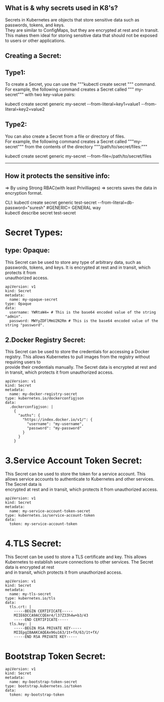 What is & why secrets used in K8's?  
--------------------------
Secrets in Kubernetes are objects that store sensitive data such as passwords, tokens, and keys.   
They are similar to ConfigMaps, but they are encrypted at rest and in transit.   
This makes them ideal for storing sensitive data that should not be exposed to users or other applications.   

Creating a Secret:   
----------------
Type1:  
-----
To create a Secret, you can use the """kubectl create secret """ command.   
For example, the following command creates a Secret called """ my-secret""" with two key-value pairs:  

kubectl create secret generic my-secret --from-literal=key1=value1 --from-literal=key2=value2  
 
Type2:    
------    
You can also create a Secret from a file or directory of files.   
For example, the following command creates a Secret called """my-secret""" from the contents of the directory """/path/to/secret/files:"""  

kubectl create secret generic my-secret --from-file=/path/to/secret/files  

------------------------

How it protects the sensitive info:
---------------------------------
 => By using Strong RBAC(with least Privilliages)
 => secrets saves the data in encryption format. 


CLI:
kubectl create secret generic test-secret --from-literal=db-password="suresh"         #GENERIC= GENERAL way  
kubectl describe secret test-secret  

Secret Types:  
===========
type: Opaque:   
----------
This Secret can be used to store any type of arbitrary data, such as passwords, tokens, and keys. It is encrypted at rest and in transit, which protects it from  
 unauthorized access.  
```
apiVersion: v1
kind: Secret
metadata:
  name: my-opaque-secret
type: Opaque
data:
  username: YWRtaW4= # This is the base64 encoded value of the string "admin".
  password: MWYyZDFlMmU2N2Rm # This is the base64 encoded value of the string "password".
```


2.Docker Registry Secret:  
--------------------
This Secret can be used to store the credentials for accessing a Docker registry. This allows Kubernetes to pull images from the registry without requiring users to  
 provide their credentials manually. The Secret data is encrypted at rest and in transit, which protects it from unauthorized access.  
```
apiVersion: v1
kind: Secret
metadata:
  name: my-docker-registry-secret
type: kubernetes.io/dockerconfigjson
data:
  .dockerconfigjson: |
    {
      "auths": {
        "https://index.docker.io/v1/": {
          "username": "my-username",
          "password": "my-password"
        }
      }
    }
```

3.Service Account Token Secret:
=============================
This Secret can be used to store the token for a service account. This allows service accounts to authenticate to Kubernetes and other services. The Secret data is  
 encrypted at rest and in transit, which protects it from unauthorized access.  

```
apiVersion: v1
kind: Secret
metadata:
  name: my-service-account-token-secret
type: kubernetes.io/service-account-token
data:
  token: my-service-account-token
```

4.TLS Secret:
==============
This Secret can be used to store a TLS certificate and key. This allows Kubernetes to establish secure connections to other services. The Secret data is encrypted at rest  
 and in transit, which protects it from unauthorized access.  
```
apiVersion: v1
kind: Secret
metadata:
  name: my-tls-secret
type: kubernetes.io/tls
data:
  tls.crt: |
    -----BEGIN CERTIFICATE-----
    MIIE6DCCA9ACCQEmr4/l37Z33h4w+b3/43
    -----END CERTIFICATE-----
  tls.key: |
    -----BEGIN RSA PRIVATE KEY-----
    MIIEpgIBAAKCAQEAx96u163/1t+fX/63/1t+fX/
    -----END RSA PRIVATE KEY-----
```
Bootstrap Token Secret:
=======================
```
apiVersion: v1
kind: Secret
metadata:
  name: my-bootstrap-token-secret
type: bootstrap.kubernetes.io/token
data:
  token: my-bootstrap-token
```
